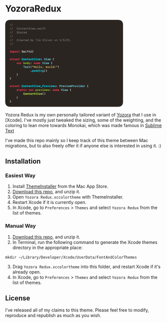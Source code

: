 # YozoraRedux

<img src="screenshot.png" width="75%" />

Yozora Redux is my own personally tailored variant of [Yozora](https://github.com/tursunovic/xcode-themes) that I use in [Xcode]. I've mostly just tweaked the sizing, some of the weighting, and the coloring to lean more towards Monokai, which was made famous in [Sublime Text](https://www.sublimetext.com)

I've made this repo mainly so I keep track of this theme between Mac migrations, but to also freely offer it if anyone else is interested in using it. :)

## Installation

### Easiest Way

1. Install [ThemeInstaller](https://apps.apple.com/au/app/themeinstaller/id1148208665?mt=12) from the Mac App Store.
2. [Download this repo](https://github.com/TimOliver/YozoraRedux/archive/refs/heads/main.zip), and unzip it.
3. Open `Yozora Redux.xccolortheme` with ThemeInstaller.
4. Restart Xcode if it is currently open.
5. In Xcode, go to `Preferences` > `Themes` and select `Yozora Redux` from the list of themes.


### Manual Way

1. [Download this repo](https://github.com/TimOliver/YozoraRedux/archive/refs/heads/main.zip), and unzip it.
2. In Terminal, run the following command to generate the Xcode themes directory in the appropriate place:
```
mkdir ~/Library/Developer/Xcode/UserData/FontAndColorThemes
```
3. Drag `Yozora Redux.xccolortheme` into this folder, and restart Xcode if it's already open.
4. In Xcode, go to `Preferences` > `Themes` and select `Yozora Redux` from the list of themes.

## License

I've released all of my claims to this theme. Please feel free to modify, reproduce and republish as much as you wish.
